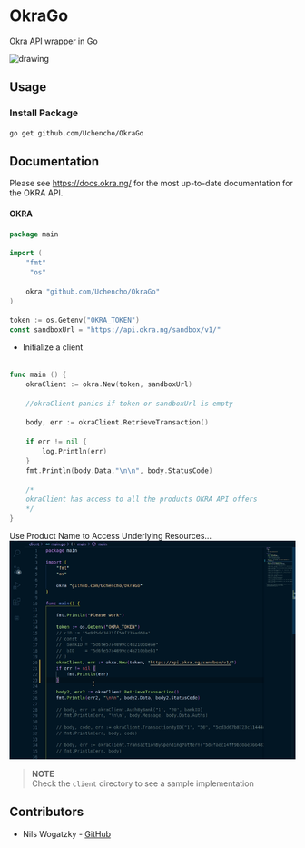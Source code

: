 # OkraGo
[Okra](https://okra.ng/) API wrapper in Go

<img src="https://pbs.twimg.com/profile_images/1199677745262989314/_D2jAMbu_400x400.jpg" alt="drawing" width="200"/> 

## Usage

### Install Package

```bash
go get github.com/Uchencho/OkraGo
```

Documentation
-------------
Please see https://docs.okra.ng/ for the most up-to-date documentation for the OKRA API.


#### OKRA

```go
package main

import (
  	"fmt"
	 "os"
    
	okra "github.com/Uchencho/OkraGo"
)

token := os.Getenv("OKRA_TOKEN")
const sandboxUrl = "https://api.okra.ng/sandbox/v1/"
```

* Initialize a client

```go

func main () {
    okraClient := okra.New(token, sandboxUrl)
    
    //okraClient panics if token or sandboxUrl is empty
    
    body, err := okraClient.RetrieveTransaction()
    	
    if err != nil {
        log.Println(err)
    }
    fmt.Println(body.Data,"\n\n", body.StatusCode)
    
    /*
    okraClient has access to all the products OKRA API offers
    */
}
```
Use Product Name to Access Underlying Resources... ![](https://github.com/Uchencho/OkraGo/blob/master/client/okra.gif) 

>**NOTE**<br/>
>Check the `client` directory to see a sample implementation

## Contributors

* Nils Wogatzky - [GitHub](https://github.com/Oppodelldog)
